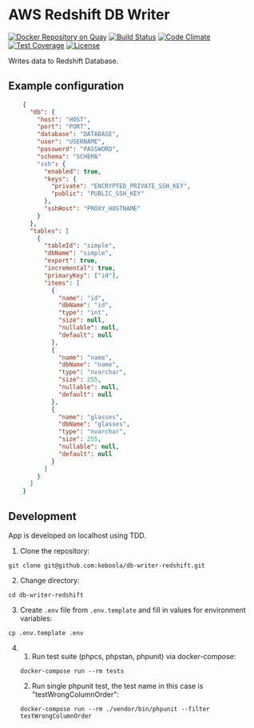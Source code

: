 # AWS Redshift DB Writer

[![Docker Repository on Quay](https://quay.io/repository/keboola/db-writer-redshift/status "Docker Repository on Quay")](https://quay.io/repository/keboola/db-writer-redshift)
[![Build Status](https://travis-ci.org/keboola/db-writer-redshift.svg?branch=master)](https://travis-ci.org/keboola/db-writer-redshift)
[![Code Climate](https://codeclimate.com/github/keboola/db-writer-redshift/badges/gpa.svg)](https://codeclimate.com/github/keboola/db-writer-redshift)
[![Test Coverage](https://codeclimate.com/github/keboola/db-writer-redshift/badges/coverage.svg)](https://codeclimate.com/github/keboola/db-writer-redshift/coverage)
[![License](https://img.shields.io/badge/license-MIT-blue.svg)](https://github.com/keboola/db-writer-redshift/blob/master/LICENSE.md)

Writes data to Redshift Database.

## Example configuration

```json
    {
      "db": {        
        "host": "HOST",
        "port": "PORT",
        "database": "DATABASE",
        "user": "USERNAME",
        "password": "PASSWORD",
        "schema": "SCHEMA"
        "ssh": {
          "enabled": true,
          "keys": {
            "private": "ENCRYPTED_PRIVATE_SSH_KEY",
            "public": "PUBLIC_SSH_KEY"
          },
          "sshHost": "PROXY_HOSTNAME"
        }
      },
      "tables": [
        {
          "tableId": "simple",
          "dbName": "simple",
          "export": true, 
          "incremental": true,
          "primaryKey": ["id"],
          "items": [
            {
              "name": "id",
              "dbName": "id",
              "type": "int",
              "size": null,
              "nullable": null,
              "default": null
            },
            {
              "name": "name",
              "dbName": "name",
              "type": "nvarchar",
              "size": 255,
              "nullable": null,
              "default": null
            },
            {
              "name": "glasses",
              "dbName": "glasses",
              "type": "nvarchar",
              "size": 255,
              "nullable": null,
              "default": null
            }
          ]                                
        }
      ]
    }
```

## Development

App is developed on localhost using TDD.

1. Clone the repository: 
```
git clone git@github.com:keboola/db-writer-redshift.git
```
2. Change directory: 
```
cd db-writer-redshift
```
3. Create `.env` file from `.env.template` and fill in values for environment variables: 
```
cp .env.template .env
```
4. 
   1. Run test suite (phpcs, phpstan, phpunit) via docker-compose: 
    ```
    docker-compose run --rm tests
    ```
   2. Run single phpunit test, the test name in this case is "testWrongColumnOrder":
    ```
    docker-compose run --rm ./vendor/bin/phpunit --filter testWrongColumnOrder  
    ```
